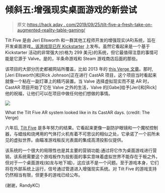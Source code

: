 # 倾斜五:增强现实桌面游戏的新尝试

> 原文:[https://hack aday . com/2019/09/25/tilt-five-a-fresh-take-on-augmented-reality-table-gaming/](https://hackaday.com/2019/09/25/tilt-five-a-fresh-take-on-augmented-reality-tabletop-gaming/)

Tilt Five 是由 Jeri Ellsworth 和一群其他工程师开发的增强现实(AR)系统，旨在开发桌面游戏[，该游戏现已在 Kickstarter](https://www.kickstarter.com/projects/tiltfive/holographic-tabletop-gaming/description) 上发布。虽然它看起来是一个基于 Kickstarter 活动的非常强大(价格为 299 美元)的系统，但它最值得注意的事情可能是它源于 Valve。是的，半条命游戏和 Steam 游戏商店后面的那些。

该项目的大部分历史都被网站所覆盖，比如 2013 年的 [this Verge 文章](https://www.theverge.com/2013/5/18/4343382/technical-illusions-valve-augmented-reality-glasses-jeri-ellsworth-rick-johnson)。那时,[Jeri Ellsworth]和[Rick Johnson]正在进行 CastAR 项目，这个项目当时看起来就像一个粘在一副灯罩上的精巧装置。当 Valve 选择虚拟现实而不是 AR 时，CastAR 项目开始了它在 Valve 之外的生活，Valve 的[Gabe]给予[Jeri]和[Rick]他的祝福，让他们可以在项目中做任何他们想做的事情。

![](../Images/4b1449b72153ef629d3cf0ce5cd9ee64.png)

What the Tilt Five AR system looked like in its CastAR days. (credit: The Verge)

六年后, [Tilt Five](https://www.tiltfive.com/) 是多年努力的结果。它看起来更像一副防护眼镜和一个魔杖控制器，与蜡烛和烧烤用的气体打火机有着不可思议的相似之处，它承诺了一个前所未见的虚拟世界。由瞄准游戏板反光表面的集成高清投影仪提供。

该系统的一个很大的局限性也是其主要的营销功能:通过将它作为桌面游戏进行营销，该系统需要这个游戏板作为投影面的事实意味着虚拟世界不能存在于板之外，但对于一个桌面游戏(如龙与地下城)，这应该不是一个问题。至于游戏本身，它们将在外部系统上运行，信号通过管道进入增强现实系统。对 Tilt Five 的游戏支持仍然相当有限，但更多的游戏已经公布。

(谢谢，RandyKC)